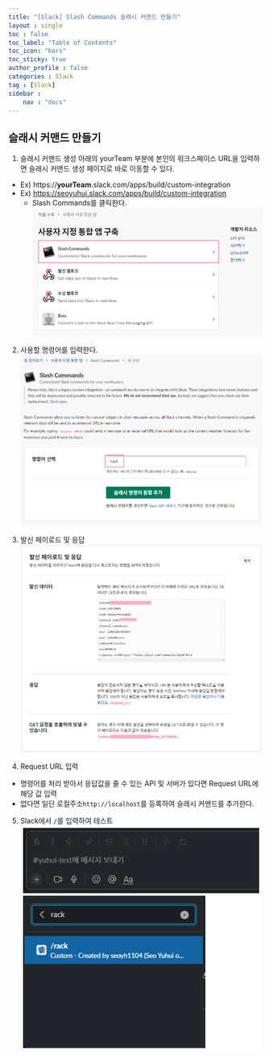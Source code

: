 ```yaml
---
title: "[Slack] Slash Commands 슬래시 커맨드 만들기"
layout : single
toc : false
toc_label: "Table of Contents"
toc_icon: "bars"
toc_sticky: true
author_profile : false
categories : Slack
tag : [Slack]
sidebar :
    nav : "docs"
---
```


## 슬래시 커맨드 만들기
1. 슬래시 커맨드 생성
아래의 yourTeam 부분에 본인의 워크스페이스 URL을 입력하면 슬래시 커맨드 생성 페이지로 바로 이동할 수 있다.
- Ex) https://**yourTeam**.slack.com/apps/build/custom-integration
- Ex) https://seoyuhui.slack.com/apps/build/custom-integration
  - Slash Commands를 클릭한다.
  ![images](/images/2022-09-26-slash-commands/slash-commands1.png)

2. 사용할 명령어를 입력한다.
![images](/images/2022-09-26-slash-commands/slash-commands2.png)

3. 발신 페이로드 및 응답
![images](/images/2022-09-26-slash-commands/slash-commands3.png)

4. Request URL 입력
- 명령어를 처리 받아서 응답값을 줄 수 있는 API 및 서버가 있다면 Request URL에 해당 값 입력
- 없다면 일단 로컬주소`http://localhost`를 등록하여 슬래시 커맨드를 추가한다. 

5. Slack에서 `/`를 입력하여 테스트  
  ![images](/images/2022-09-26-slash-commands/slash-commands4.png)